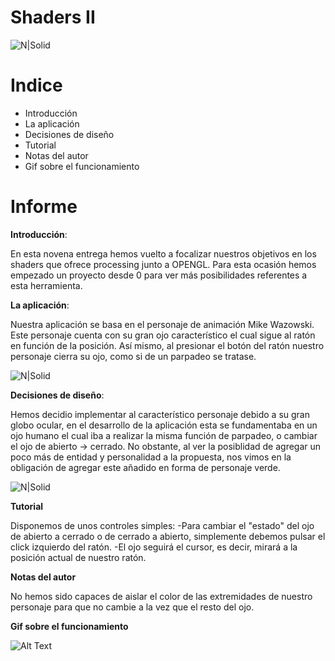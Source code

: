 # Shaders II

![N|Solid](https://i.gyazo.com/96b3a41310acba564eba0ad8cc707971.png)

# Indice

  - Introducción
  - La aplicación
  - Decisiones de diseño
  - Tutorial
  - Notas del autor
  - Gif sobre el funcionamiento

# Informe

**Introducción**:

En esta novena entrega hemos vuelto a focalizar nuestros objetivos en los shaders que ofrece processing junto a OPENGL. Para esta ocasión hemos empezado un proyecto desde 0 para ver más posibilidades referentes a esta herramienta.

**La aplicación**:

Nuestra aplicación se basa en el personaje de animación Mike Wazowski. Este personaje cuenta con su gran ojo característico el cual sigue al ratón en función de la posición. Así mismo, al presionar el botón del ratón nuestro personaje cierra su ojo, como si de un parpadeo se tratase.

![N|Solid](https://i.gyazo.com/15f6700a361f2f1049ea0c492e2e8dbf.png)

**Decisiones de diseño**:

Hemos decidio implementar al característico personaje debido a su gran globo ocular, en el desarrollo de la aplicación esta se fundamentaba en un ojo humano el cual iba a realizar la misma función de parpadeo, o cambiar el ojo de abierto -> cerrado. No obstante, al ver la posiblidad de agregar un poco más de entidad y personalidad a la propuesta, nos vimos en la obligación de agregar este añadido en forma de personaje verde.

![N|Solid](https://i.gyazo.com/fd065fb2195e469f6bb662932fd9b752.png)

**Tutorial**

Disponemos de unos controles simples:
    -Para cambiar el "estado" del ojo de abierto a cerrado o de cerrado a abierto, simplemente debemos pulsar el click izquierdo del ratón.
    -El ojo seguirá el cursor, es decir, mirará a la posición actual de nuestro ratón.
  
**Notas del autor**

No hemos sido capaces de aislar el color de las extremidades de nuestro personaje para que no cambie a la vez que el resto del ojo.

**Gif sobre el funcionamiento**


![Alt Text](https://i.gyazo.com/8492e49ef281322daa52be0b55c896be.gif)
